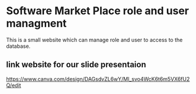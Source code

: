 # Software Market Place role and user managment

This is a small website which can manage role and user to access to the database.

## link website for our slide presentaion
https://www.canva.com/design/DAGsdvZL6wY/Ml_svo4WcK6t6m5VX6fU2Q/edit
